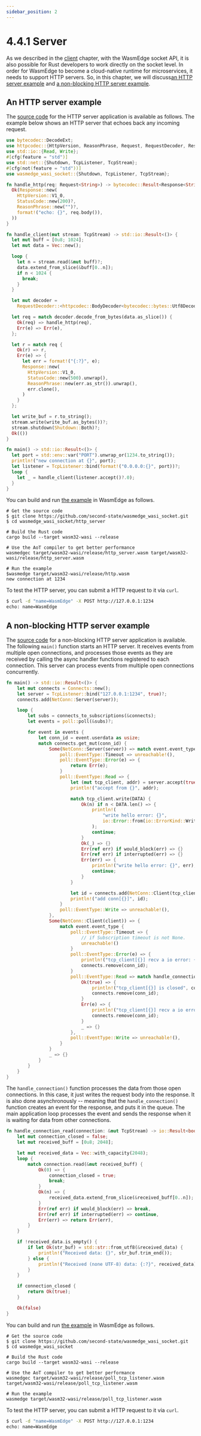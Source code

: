 ```yaml
---
sidebar_position: 2
---
```


# 4.4.1 Server

As we described in the [client](client.md) chapter, with the WasmEdge socket API, it is also possible for Rust developers to work directly on the socket level. In order for WasmEdge to become a cloud-native runtime for microservices, it needs to support HTTP servers. So, in this chapter, we will discuss[an HTTP server example](#an-http-server) and [a non-blocking HTTP server example](#a-non-blocking-http-server-example).


## An HTTP server example

The [source code](https://github.com/second-state/wasmedge_wasi_socket/tree/main/examples/http_server) for the HTTP server application is available as follows. The example below shows an HTTP server that echoes back any incoming request.

```rust
use bytecodec::DecodeExt;
use httpcodec::{HttpVersion, ReasonPhrase, Request, RequestDecoder, Response, StatusCode};
use std::io::{Read, Write};
#[cfg(feature = "std")]
use std::net::{Shutdown, TcpListener, TcpStream};
#[cfg(not(feature = "std"))]
use wasmedge_wasi_socket::{Shutdown, TcpListener, TcpStream};

fn handle_http(req: Request<String>) -> bytecodec::Result<Response<String>> {
  Ok(Response::new(
    HttpVersion::V1_0,
    StatusCode::new(200)?,
    ReasonPhrase::new("")?,
    format!("echo: {}", req.body()),
  ))
}

fn handle_client(mut stream: TcpStream) -> std::io::Result<()> {
  let mut buff = [0u8; 1024];
  let mut data = Vec::new();

  loop {
    let n = stream.read(&mut buff)?;
    data.extend_from_slice(&buff[0..n]);
    if n < 1024 {
      break;
    }
  }

  let mut decoder =
    RequestDecoder::<httpcodec::BodyDecoder<bytecodec::bytes::Utf8Decoder>>::default();

  let req = match decoder.decode_from_bytes(data.as_slice()) {
    Ok(req) => handle_http(req),
    Err(e) => Err(e),
  };

  let r = match req {
    Ok(r) => r,
    Err(e) => {
      let err = format!("{:?}", e);
      Response::new(
        HttpVersion::V1_0,
        StatusCode::new(500).unwrap(),
        ReasonPhrase::new(err.as_str()).unwrap(),
        err.clone(),
      )
    }
  };

  let write_buf = r.to_string();
  stream.write(write_buf.as_bytes())?;
  stream.shutdown(Shutdown::Both)?;
  Ok(())
}

fn main() -> std::io::Result<()> {
  let port = std::env::var("PORT").unwrap_or(1234.to_string());
  println!("new connection at {}", port);
  let listener = TcpListener::bind(format!("0.0.0.0:{}", port))?;
  loop {
    let _ = handle_client(listener.accept()?.0);
  }
}
```
You can build and run [the example](https://github.com/second-state/wasmedge_wasi_socket/tree/main/examples/http_server) in WasmEdge as follows.

```
# Get the source code
$ git clone https://github.com/second-state/wasmedge_wasi_socket.git
$ cd wasmedge_wasi_socket/http_server

# Build the Rust code
cargo build --target wasm32-wasi --release

# Use the AoT compiler to get better performance
wasmedgec target/wasm32-wasi/release/http_server.wasm target/wasm32-wasi/release/http_server.wasm

# Run the example
$wasmedge target/wasm32-wasi/release/http.wasm
new connection at 1234
```

To test the HTTP server, you can submit a HTTP request to it via `curl`.

```bash
$ curl -d "name=WasmEdge" -X POST http://127.0.0.1:1234
echo: name=WasmEdge
```



## A non-blocking HTTP server example

The [source code](https://github.com/second-state/wasmedge_wasi_socket/blob/main/examples/poll_tcp_listener.rs) for a non-blocking HTTP server application is available. The following `main()` function starts an HTTP server. It receives events from multiple open connections, and processes those events as they are received by calling the async handler functions registered to each connection. This server can process events from multiple open connections concurrently.

```rust
fn main() -> std::io::Result<()> {
    let mut connects = Connects::new();
    let server = TcpListener::bind("127.0.0.1:1234", true)?;
    connects.add(NetConn::Server(server));

    loop {
        let subs = connects_to_subscriptions(&connects);
        let events = poll::poll(&subs)?;

        for event in events {
            let conn_id = event.userdata as usize;
            match connects.get_mut(conn_id) {
                Some(NetConn::Server(server)) => match event.event_type {
                    poll::EventType::Timeout => unreachable!(),
                    poll::EventType::Error(e) => {
                        return Err(e);
                    }
                    poll::EventType::Read => {
                        let (mut tcp_client, addr) = server.accept(true)?;
                        println!("accept from {}", addr);

                        match tcp_client.write(DATA) {
                            Ok(n) if n < DATA.len() => {
                                println!(
                                    "write hello error: {}",
                                    io::Error::from(io::ErrorKind::WriteZero)
                                );
                                continue;
                            }
                            Ok(_) => {}
                            Err(ref err) if would_block(err) => {}
                            Err(ref err) if interrupted(err) => {}
                            Err(err) => {
                                println!("write hello error: {}", err);
                                continue;
                            }
                        }

                        let id = connects.add(NetConn::Client(tcp_client));
                        println!("add conn[{}]", id);
                    }
                    poll::EventType::Write => unreachable!(),
                },
                Some(NetConn::Client(client)) => {
                    match event.event_type {
                        poll::EventType::Timeout => {
                            // if Subscription timeout is not None.
                            unreachable!()
                        }
                        poll::EventType::Error(e) => {
                            println!("tcp_client[{}] recv a io error: {}", conn_id, e);
                            connects.remove(conn_id);
                        }
                        poll::EventType::Read => match handle_connection_read(client) {
                            Ok(true) => {
                                println!("tcp_client[{}] is closed", conn_id);
                                connects.remove(conn_id);
                            }
                            Err(e) => {
                                println!("tcp_client[{}] recv a io error: {}", conn_id, e);
                                connects.remove(conn_id);
                            }
                            _ => {}
                        },
                        poll::EventType::Write => unreachable!(),
                    }
                }
                _ => {}
            }
        }
    }
}
```

The `handle_connection()` function processes the data from those open connections. In this case, it just writes the request body into the response. It is also done asynchronously -- meaning that the `handle_connection()` function creates an event for the response, and puts it in the queue. The main application loop processes the event and sends the response when it is waiting for data from other connections.

```rust
fn handle_connection_read(connection: &mut TcpStream) -> io::Result<bool> {
    let mut connection_closed = false;
    let mut received_buff = [0u8; 2048];

    let mut received_data = Vec::with_capacity(2048);
    loop {
        match connection.read(&mut received_buff) {
            Ok(0) => {
                connection_closed = true;
                break;
            }
            Ok(n) => {
                received_data.extend_from_slice(&received_buff[0..n]);
            }
            Err(ref err) if would_block(err) => break,
            Err(ref err) if interrupted(err) => continue,
            Err(err) => return Err(err),
        }
    }

    if !received_data.is_empty() {
        if let Ok(str_buf) = std::str::from_utf8(&received_data) {
            println!("Received data: {}", str_buf.trim_end());
        } else {
            println!("Received (none UTF-8) data: {:?}", received_data);
        }
    }

    if connection_closed {
        return Ok(true);
    }

    Ok(false)
}
```
You can build and run [the example](https://github.com/WasmEdge/wasmedge_hyper_demo/blob/main/server/) in WasmEdge as follows.

```
# Get the source code
$ git clone https://github.com/second-state/wasmedge_wasi_socket.git
$ cd wasmedge_wasi_socket

# Build the Rust code
cargo build --target wasm32-wasi --release

# Use the AoT compiler to get better performance
wasmedgec target/wasm32-wasi/release/poll_tcp_listener.wasm target/wasm32-wasi/release/poll_tcp_listener.wasm

# Run the example
wasmedge target/wasm32-wasi/release/poll_tcp_listener.wasm
```
To test the HTTP server, you can submit a HTTP request to it via `curl`.

```bash
$ curl -d "name=WasmEdge" -X POST http://127.0.0.1:1234
echo: name=WasmEdge
```
